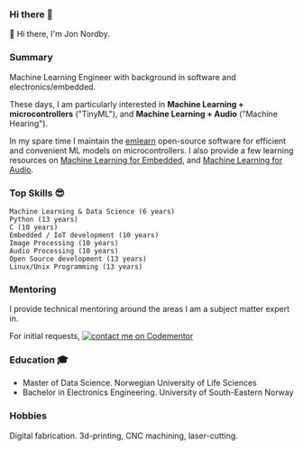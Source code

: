 ### Hi there 👋
👋 Hi there, I'm Jon Nordby.

### Summary
Machine Learning Engineer with background in software and electronics/embedded.

These days, I am particularly interested in **Machine Learning + microcontrollers** ("TinyML"),
and **Machine Learning + Audio** ("Machine Hearing").

In my spare time I maintain the [emlearn](https://emlearn.org) open-source software for efficient and convenient ML models on microcontrollers.
I also provide a few learning resources on [Machine Learning for Embedded](https://github.com/jonnor/embeddedml), and [Machine Learning for Audio](https://github.com/jonnor/machinehearing/).

### Top Skills 😎

    Machine Learning & Data Science (6 years)
    Python (13 years)
    C (10 years)
    Embedded / IoT development (10 years)
    Image Processing (10 years)
    Audio Processing (10 years)
    Open Source development (13 years)
    Linux/Unix Programming (13 years)

### Mentoring
I provide technical mentoring around the areas I am a subject matter expert in.

For initial requests, [![contact me on Codementor](https://www.codementor.io/m-badges/jonnor/book-session.svg)](https://www.codementor.io/@jonnor?refer=badge)

<!-- Career Highlights 🚀 -->

### Education 🎓

* Master of Data Science. Norwegian University of Life Sciences
* Bachelor in Electronics Engineering. University of South-Eastern Norway

### Hobbies
Digital fabrication. 3d-printing, CNC machining, laser-cutting.
